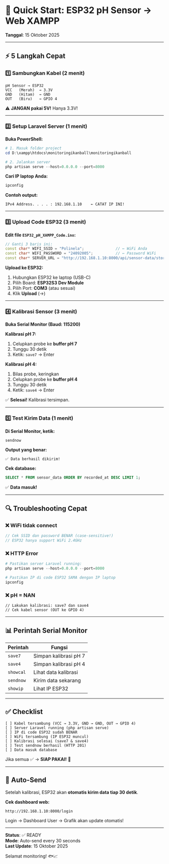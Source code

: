 # 🚀 Quick Start: ESP32 pH Sensor → Web XAMPP

**Tanggal**: 15 Oktober 2025

---

## ⚡ 5 Langkah Cepat

### 1️⃣ Sambungkan Kabel (2 menit)

```
pH Sensor → ESP32
VCC   (Merah)  → 3.3V
GND   (Hitam)  → GND
OUT   (Biru)   → GPIO 4
```

⚠️ **JANGAN pakai 5V!** Hanya 3.3V!

---

### 2️⃣ Setup Laravel Server (1 menit)

**Buka PowerShell:**

```powershell
# 1. Masuk folder project
cd D:\xampp\htdocs\monitoringikanball\monitoringikanball

# 2. Jalankan server
php artisan serve --host=0.0.0.0 --port=8000
```

**Cari IP laptop Anda:**

```powershell
ipconfig
```

**Contoh output:**

```
IPv4 Address. . . . : 192.168.1.10    ← CATAT IP INI!
```

---

### 3️⃣ Upload Code ESP32 (3 menit)

**Edit file `ESP32_pH_XAMPP_Code.ino`:**

```cpp
// Ganti 3 baris ini:
const char* WIFI_SSID = "Polinela";              // ← WiFi Anda
const char* WIFI_PASSWORD = "24092005";          // ← Password WiFi
const char* SERVER_URL = "http://192.168.1.10:8000/api/sensor-data/store";  // ← IP Anda!
```

**Upload ke ESP32:**

1. Hubungkan ESP32 ke laptop (USB-C)
2. Pilih Board: **ESP32S3 Dev Module**
3. Pilih Port: **COM3** (atau sesuai)
4. Klik **Upload** (→)

---

### 4️⃣ Kalibrasi Sensor (3 menit)

**Buka Serial Monitor (Baud: 115200)**

**Kalibrasi pH 7:**

1. Celupkan probe ke **buffer pH 7**
2. Tunggu 30 detik
3. Ketik: `save7` → Enter

**Kalibrasi pH 4:**

1. Bilas probe, keringkan
2. Celupkan probe ke **buffer pH 4**
3. Tunggu 30 detik
4. Ketik: `save4` → Enter

✅ **Selesai!** Kalibrasi tersimpan.

---

### 5️⃣ Test Kirim Data (1 menit)

**Di Serial Monitor, ketik:**

```
sendnow
```

**Output yang benar:**

```
✅ Data berhasil dikirim!
```

**Cek database:**

```sql
SELECT * FROM sensor_data ORDER BY recorded_at DESC LIMIT 1;
```

✅ **Data masuk!**

---

## 🔍 Troubleshooting Cepat

### ❌ WiFi tidak connect

```cpp
// Cek SSID dan password BENAR (case-sensitive!)
// ESP32 hanya support WiFi 2.4GHz
```

### ❌ HTTP Error

```powershell
# Pastikan server Laravel running:
php artisan serve --host=0.0.0.0 --port=8000

# Pastikan IP di code ESP32 SAMA dengan IP laptop
ipconfig
```

### ❌ pH = NAN

```
// Lakukan kalibrasi: save7 dan save4
// Cek kabel sensor (OUT ke GPIO 4)
```

---

## 📊 Perintah Serial Monitor

| Perintah  | Fungsi                |
| --------- | --------------------- |
| `save7`   | Simpan kalibrasi pH 7 |
| `save4`   | Simpan kalibrasi pH 4 |
| `showcal` | Lihat data kalibrasi  |
| `sendnow` | Kirim data sekarang   |
| `showip`  | Lihat IP ESP32        |

---

## ✅ Checklist

```
[ ] Kabel tersambung (VCC → 3.3V, GND → GND, OUT → GPIO 4)
[ ] Server Laravel running (php artisan serve)
[ ] IP di code ESP32 sudah BENAR
[ ] WiFi tersambung (IP ESP32 muncul)
[ ] Kalibrasi selesai (save7 & save4)
[ ] Test sendnow berhasil (HTTP 201)
[ ] Data masuk database
```

Jika semua ✅ → **SIAP PAKAI!** 🎉

---

## 🎯 Auto-Send

Setelah kalibrasi, ESP32 akan **otomatis kirim data tiap 30 detik**.

**Cek dashboard web:**

```
http://192.168.1.10:8000/login
```

Login → Dashboard User → Grafik akan update otomatis!

---

**Status**: ✅ READY  
**Mode**: Auto-send every 30 seconds  
**Last Update**: 15 Oktober 2025

Selamat monitoring! 🐟📈
